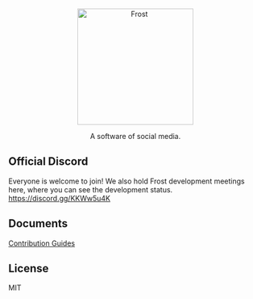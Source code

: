 <br />
<p align="center">
<img alt="Frost" width="230" src="https://raw.githubusercontent.com/Frost-Dev/Frost/95bc7c99cbeca89d7f01eb8fd613acbc356cefcf/assets/logo-text.png" />
</p>
<p align="center">
A software of social media.
</p>

## Official Discord
Everyone is welcome to join! We also hold Frost development meetings here, where you can see the development status.\
https://discord.gg/KKWw5u4K

## Documents
[Contribution Guides](./docs/)

## License
MIT
